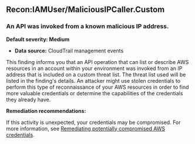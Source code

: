 Recon:IAMUser/MaliciousIPCaller.Custom
--------------------------------------

### An API was invoked from a known malicious IP address.

**Default severity: Medium**

* **Data source:** CloudTrail management events

This finding informs you that an API operation that can list or describe AWS resources in an account within your environment was invoked from an IP address that is included on a custom threat list. The threat list used will be listed in the finding's details. An attacker might use stolen credentials to perform this type of reconnaissance of your AWS resources in order to find more valuable credentials or determine the capabilities of the credentials they already have.

**Remediation recommendations:**

If this activity is unexpected, your credentials may be compromised. For more information, see [Remediating potentially compromised AWS credentials](https://docs.aws.amazon.com/guardduty/latest/ug/compromised-creds.html).